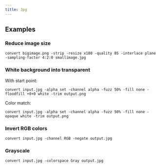 ```yaml
---
title: Jpg
---
```


## Examples

### Reduce image size

```shell
convert bigimage.png -strip -resize x180 -quality 85 -interlace plane -sampling-factor 4:2:0 smallimage.jpg
```

### White background into transparent

With start point:

```shell
convert input.jpg -alpha set -channel alpha -fuzz 50% -fill none -floodfill +0+0 white -trim output.png
```

Color match:

```shell
convert input.jpg -alpha set -channel alpha -fuzz 50% -fill none -opaque white -trim output.png
```

### Invert RGB colors

```shell
convert input.jpg -channel RGB -negate output.jpg
```

### Grayscale

```shell
convert input.jpg -colorspace Gray output.jpg
```

